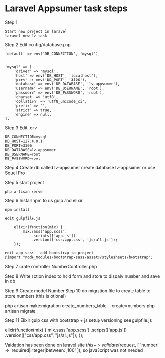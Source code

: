 # Laravel Appsumer task steps

Step 1

    Start new project in laravel
    laravel new lv-task


Step 2
    Edit config/database.php

    'default' => env('DB_CONNECTION', 'mysql'),


    'mysql' => [
        'driver' => 'mysql',
        'host' => env('DB_HOST', 'localhost'),
        'port' => env('DB_PORT', '3306'),
        'database' => env('DB_DATABASE', 'lv-appsumer'),
        'username' => env('DB_USERNAME', 'root'),
        'password' => env('DB_PASSWORD', 'root'),
        'charset' => 'utf8',
        'collation' => 'utf8_unicode_ci',
        'prefix' => '',
        'strict' => true,
        'engine' => null,
    ],


Step 3
Edit .env

    DB_CONNECTION=mysql
    DB_HOST=127.0.0.1
    DB_PORT=3306
    DB_DATABASE=lv-appsumer
    DB_USERNAME=root
    DB_PASSWORD=root

Step 4
Create db  called lv-appsumer
create database lv-appsumer or use Squel Pro


Step 5
start project

    php artisan serve


Step 6
Install npm to us gulp and elixir

    npm install

    edit gulpfile.js

        elixir(function(mix) {
            mix.sass('app.scss')
                .scripts(['app.js'])
                .version(["css/app.css", "js/all.js"]);
        });

    edit app.scss - add bootstrap to project
    @import "node_modules/bootstrap-sass/assets/stylesheets/bootstrap";

Step 7
crate controller
    NumberController.php

Step 8
    Write action index to hold form and store to dispaly number and save in db

Step 9 Create model Number
Step 10 do migration file to create table to store numbers (this is otional)

php artisan make:migration create_numbers_table --create=numbers
php artisan migrate

Step 11
Elixir gulp css with bootstrap  + js setup versioning
see gulpfile.js

elixir(function(mix) {
    mix.sass('app.scss')
        .scripts(['app.js'])
        .version(["css/app.css", "js/all.js"]);
});

Vaidation has been done on laravel site
        $this->validate($request, [
            'number' => 'required|integer|between:1,100'
        ]);
so javaScript was not needed